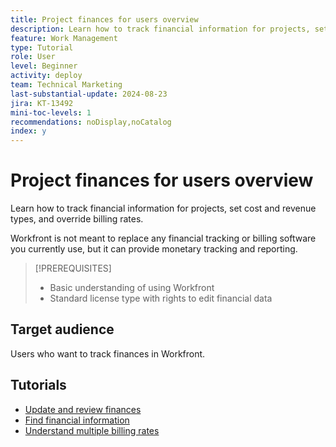 ```yaml
---
title: Project finances for users overview
description: Learn how to track financial information for projects, set cost and revenue types, and override billing rates.
feature: Work Management
type: Tutorial
role: User
level: Beginner
activity: deploy
team: Technical Marketing
last-substantial-update: 2024-08-23
jira: KT-13492
mini-toc-levels: 1
recommendations: noDisplay,noCatalog
index: y
---
```


# Project finances for users overview

Learn how to track financial information for projects, set cost and revenue types, and override billing rates.

Workfront is not meant to replace any financial tracking or billing software you currently use, but it can provide monetary tracking and reporting. 

>[!PREREQUISITES]
>
>* Basic understanding of using Workfront
>* Standard license type with rights to edit financial data

## Target audience

Users who want to track finances in Workfront.


## Tutorials

* [Update and review finances](/help/manage-work/project-finances/update-and-review-finances.md)
* [Find financial information](/help/manage-work/project-finances/find-financial-information.md)
* [Understand multiple billing rates](/help/manage-work/project-finances/multiple-billing-rates.md)
